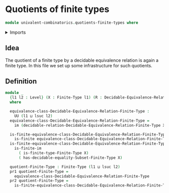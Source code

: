 # Quotients of finite types

```agda
module univalent-combinatorics.quotients-finite-types where
```

<details><summary>Imports</summary>

```agda
open import foundation.dependent-pair-types
open import foundation.universe-levels

open import univalent-combinatorics.decidable-equivalence-relations
open import univalent-combinatorics.decidable-subtypes
open import univalent-combinatorics.finite-types
open import univalent-combinatorics.image-of-maps
```

</details>

## Idea

The quotient of a finite type by a decidable equivalence relation is again a
finite type. In this file we set up some infrastructure for such quotients.

## Definition

```agda
module _
  {l1 l2 : Level} (X : Finite-Type l1) (R : Decidable-Equivalence-Relation-Finite-Type l2 X)
  where

  equivalence-class-Decidable-Equivalence-Relation-Finite-Type :
    UU (l1 ⊔ lsuc l2)
  equivalence-class-Decidable-Equivalence-Relation-Finite-Type =
    im (decidable-relation-Decidable-Equivalence-Relation-Finite-Type X R)

  is-finite-equivalence-class-Decidable-Equivalence-Relation-Finite-Type' :
    is-finite equivalence-class-Decidable-Equivalence-Relation-Finite-Type
  is-finite-equivalence-class-Decidable-Equivalence-Relation-Finite-Type' =
    is-finite-im
      ( is-finite-type-Finite-Type X)
      ( has-decidable-equality-Subset-Finite-Type X)

  quotient-Finite-Type : Finite-Type (l1 ⊔ lsuc l2)
  pr1 quotient-Finite-Type =
    equivalence-class-Decidable-Equivalence-Relation-Finite-Type
  pr2 quotient-Finite-Type =
    is-finite-equivalence-class-Decidable-Equivalence-Relation-Finite-Type'
```
